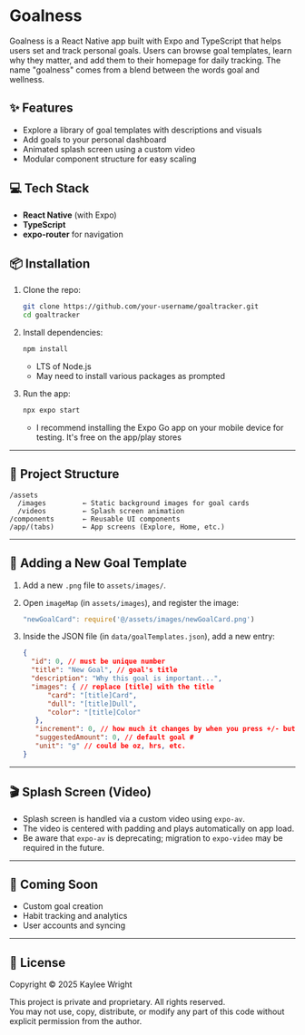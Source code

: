 # Goalness

Goalness is a React Native app built with Expo and TypeScript that helps users set and track personal goals. Users can browse goal templates, learn why they matter, and add them to their homepage for daily tracking. The name "goalness" comes from a blend between the words goal and wellness. 

## ✨ Features

* Explore a library of goal templates with descriptions and visuals
* Add goals to your personal dashboard
* Animated splash screen using a custom video
* Modular component structure for easy scaling

## 💻 Tech Stack

* **React Native** (with Expo)
* **TypeScript**
* **expo-router** for navigation

## 📦 Installation

1. Clone the repo:

   ```bash
   git clone https://github.com/your-username/goaltracker.git
   cd goaltracker
   ```

2. Install dependencies:

   ```bash
   npm install
   ```
   - LTS of Node.js
   - May need to install various packages as prompted

3. Run the app:

   ```bash
   npx expo start
   ```
   - I recommend installing the Expo Go app on your mobile device for testing. It's free on the app/play stores

---

## 📁 Project Structure

```
/assets
  /images         ← Static background images for goal cards
  /videos         ← Splash screen animation
/components       ← Reusable UI components
/app/(tabs)       ← App screens (Explore, Home, etc.)
```

---

## 🤩 Adding a New Goal Template

1. Add a new `.png` file to `assets/images/`.

2. Open `imageMap` (in `assets/images`), and register the image:

   ```ts
   "newGoalCard": require('@/assets/images/newGoalCard.png')
   ```

3. Inside the JSON file (in `data/goalTemplates.json`), add a new entry:

   ```json
   {
     "id": 0, // must be unique number
     "title": "New Goal", // goal's title
     "description": "Why this goal is important...",
     "images": { // replace [title] with the title
         "card": "[title]Card",
         "dull": "[title]Dull",
         "color": "[title]Color"
      },
      "increment": 0, // how much it changes by when you press +/- buttons
      "suggestedAmount": 0, // default goal #
      "unit": "g" // could be oz, hrs, etc.
   }
   ```


---

## 🎬 Splash Screen (Video)

* Splash screen is handled via a custom video using `expo-av`.
* The video is centered with padding and plays automatically on app load.
* Be aware that `expo-av` is deprecating; migration to `expo-video` may be required in the future.

---

## 🔮 Coming Soon

* Custom goal creation
* Habit tracking and analytics
* User accounts and syncing

---

## 🚫 License

Copyright © 2025 Kaylee Wright

This project is private and proprietary. All rights reserved.  
You may not use, copy, distribute, or modify any part of this code without explicit permission from the author.

